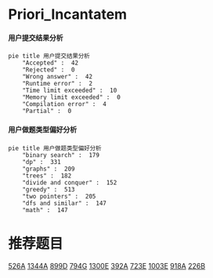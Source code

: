 # Priori_Incantatem

<!-- tabs:start -->



#### **用户提交结果分析**

```mermaid
pie title 用户提交结果分析
    "Accepted" :  42
    "Rejected" :  0
    "Wrong answer" :  42
    "Runtime error" :  2
    "Time limit exceeded" :  10
    "Memory limit exceeded" :  0
    "Compilation error" :  4
    "Partial" :  0
```

#### **用户做题类型偏好分析**

```mermaid
pie title 用户做题类型偏好分析
    "binary search" :  179
    "dp" :  331
    "graphs" :  209
    "trees" :  182
    "divide and conquer" :  152
    "greedy" :  513
    "two pointers" :  205
    "dfs and similar" :  147
    "math" :  147
```



<!-- tabs:end -->
# 推荐题目
[526A](https://codeforces.com/contest/526/problem/A)
[1344A](https://codeforces.com/contest/1344/problem/A)
[899D](https://codeforces.com/contest/899/problem/D)
[794G](https://codeforces.com/contest/794/problem/G)
[1300E](https://codeforces.com/contest/1300/problem/E)
[392A](https://codeforces.com/contest/392/problem/A)
[723E](https://codeforces.com/contest/723/problem/E)
[1003E](https://codeforces.com/contest/1003/problem/E)
[918A](https://codeforces.com/contest/918/problem/A)
[226B](https://codeforces.com/contest/226/problem/B)
